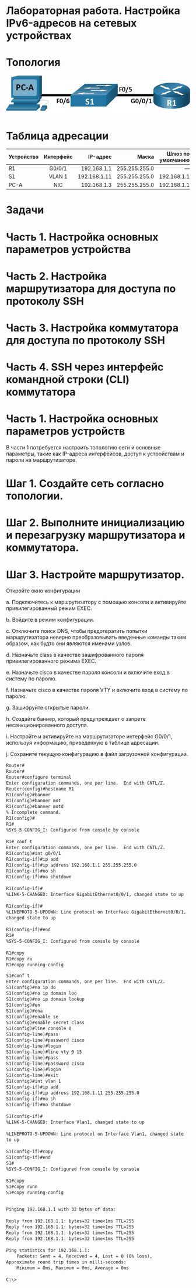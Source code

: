 # Лабораторная работа. Настройка IPv6-адресов на сетевых устройствах 

# Топология
![Image alt](https://github.com/giendo152/network-basic/blob/main/practice/pra5/1.png)
 
# Таблица адресации

| Устройство | Интерфейс	| IP-адрес	| Маска	| Шлюз по умолчанию |
| ---------------- |:------------------:| -----------------:|--------------:|------------: |
| R1               |	G0/0/1	| 192.168.1.1 |	255.255.255.0 |	— |
| S1 | VLAN 1	| 192.168.1.11	| 255.255.255.0	| 192.168.1.1 |
| PC-A |	NIC	| 192.168.1.3 |	255.255.255.0	| 192.168.1.1 |

# Задачи
# Часть 1. Настройка основных параметров устройства

# Часть 2. Настройка маршрутизатора для доступа по протоколу SSH

# Часть 3. Настройка коммутатора для доступа по протоколу SSH

# Часть 4. SSH через интерфейс командной строки (CLI) коммутатора

# Часть 1. Настройка основных параметров устройств

В части 1 потребуется настроить топологию сети и основные параметры, такие как IP-адреса интерфейсов, доступ к устройствам и пароли на маршрутизаторе.

# Шаг 1. Создайте сеть согласно топологии.

# Шаг 2. Выполните инициализацию и перезагрузку маршрутизатора и коммутатора.

# Шаг 3. Настройте маршрутизатор.

Откройте окно конфигурации

a.	Подключитесь к маршрутизатору с помощью консоли и активируйте привилегированный режим EXEC.

b.	Войдите в режим конфигурации.

c.	Отключите поиск DNS, чтобы предотвратить попытки маршрутизатора неверно преобразовывать введенные команды таким образом, как будто они являются именами узлов.

d.	Назначьте class в качестве зашифрованного пароля привилегированного режима EXEC.

e.	Назначьте cisco в качестве пароля консоли и включите вход в систему по паролю.

f.	Назначьте cisco в качестве пароля VTY и включите вход в систему по паролю.

g.	Зашифруйте открытые пароли.

h.	Создайте баннер, который предупреждает о запрете несанкционированного доступа.

i.	Настройте и активируйте на маршрутизаторе интерфейс G0/0/1, используя информацию, приведенную в таблице адресации.

j.	Сохраните текущую конфигурацию в файл загрузочной конфигурации.


``` Router>en
Router#
Router#
Router#configure terminal
Enter configuration commands, one per line.  End with CNTL/Z.
Router(config)#hostname R1
R1(config)#banner
R1(config)#banner mot
R1(config)#banner motd 
% Incomplete command.
R1(config)#
R1#
%SYS-5-CONFIG_I: Configured from console by console

R1# conf t
Enter configuration commands, one per line.  End with CNTL/Z.
R1(config)#int g0/0/1
R1(config-if)#ip add
R1(config-if)#ip address 192.168.1.1 255.255.255.0
R1(config-if)#no sh
R1(config-if)#no shutdown 

R1(config-if)#
%LINK-5-CHANGED: Interface GigabitEthernet0/0/1, changed state to up

R1(config-if)#
%LINEPROTO-5-UPDOWN: Line protocol on Interface GigabitEthernet0/0/1, changed state to up

R1(config-if)#end
R1#
%SYS-5-CONFIG_I: Configured from console by console

R1#copy
R1#copy ru
R1#copy running-config
```

```S1>en
S1#conf t
Enter configuration commands, one per line.  End with CNTL/Z.
S1(config)#no ip do
S1(config)#no ip domain loo
S1(config)#no ip domain lookup 
S1(config)#en
S1(config)#ena
S1(config)#enable se
S1(config)#enable secret class
S1(config)#line console 0
S1(config-line)#pass
S1(config-line)#password cisco
S1(config-line)#login
S1(config-line)#line vty 0 15
S1(config-line)#pass
S1(config-line)#password cisco
S1(config-line)#login
S1(config-line)#exit
S1(config)#int vlan 1
S1(config-if)#ip add
S1(config-if)#ip address 192.168.1.11 255.255.255.0
S1(config-if)#no sh
S1(config-if)#no shutdown 

S1(config-if)#
%LINK-5-CHANGED: Interface Vlan1, changed state to up

%LINEPROTO-5-UPDOWN: Line protocol on Interface Vlan1, changed state to up

S1(config-if)#copy
S1(config-if)#end
S1#
%SYS-5-CONFIG_I: Configured from console by console

S1#copy
S1#copy runn
S1#copy running-config
```
```C:\>ping 192.168.1.1

Pinging 192.168.1.1 with 32 bytes of data:

Reply from 192.168.1.1: bytes=32 time<1ms TTL=255
Reply from 192.168.1.1: bytes=32 time<1ms TTL=255
Reply from 192.168.1.1: bytes=32 time<1ms TTL=255
Reply from 192.168.1.1: bytes=32 time<1ms TTL=255

Ping statistics for 192.168.1.1:
    Packets: Sent = 4, Received = 4, Lost = 0 (0% loss),
Approximate round trip times in milli-seconds:
    Minimum = 0ms, Maximum = 0ms, Average = 0ms

C:\>
```
